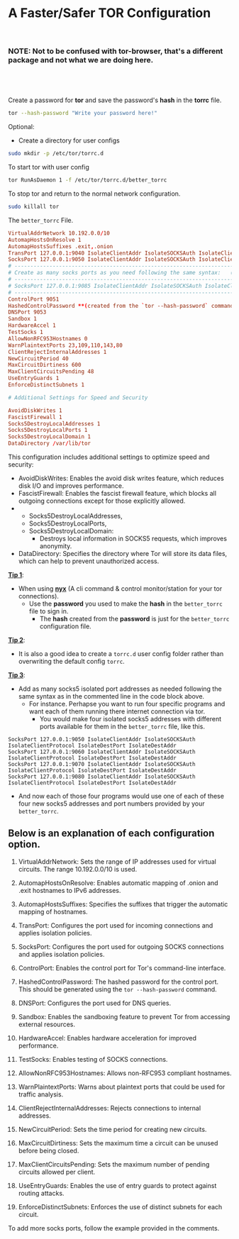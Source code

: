<!-- markdownlint-disable -->
<h1>A Faster/Safer TOR Configuration</h1><br>
  <h3><b>NOTE:</b> Not to be confused with <b>tor-browser</b>, that's a different package and not what we are doing here.</h3><br>

# 

 Create a password for **tor** and save the password's **hash** in the **torrc** file.

  ```bash
  tor --hash-password "Write your password here!"
  ```

 Optional:
  - Create a directory for user configs
  
  ```bash
  sudo mkdir -p /etc/tor/torrc.d
  ```
 To start tor with user config

  ```bash
  tor RunAsDaemon 1 -f /etc/tor/torrc.d/better_torrc
  ```

 To stop tor and return to the normal network configuration.

  ```bash
  sudo killall tor
  ```

 The `better_torrc` File.

  ```conf
  VirtualAddrNetwork 10.192.0.0/10
  AutomapHostsOnResolve 1
  AutomapHostsSuffixes .exit,.onion
  TransPort 127.0.0.1:9040 IsolateClientAddr IsolateSOCKSAuth IsolateClientProtocol IsolateDestPort IsolateDestAddr
  SocksPort 127.0.0.1:9050 IsolateClientAddr IsolateSOCKSAuth IsolateClientProtocol IsolateDestPort IsolateDestAddr
  # ------------------------------------------------------------------------------------------------------------------
  # Create as many socks ports as you need following the same syntax:   (Example following port 9050 above)
  # ------------------------------------------------------------------------------------------------------------------
  # SocksPort 127.0.0.1:9085 IsolateClientAddr IsolateSOCKSAuth IsolateClientProtocol IsolateDestPort IsolateDestAddr
  # ------------------------------------------------------------------------------------------------------------------
  ControlPort 9051
  HashedControlPassword **(created from the `tor --hash-password` command)**
  DNSPort 9053
  Sandbox 1
  HardwareAccel 1
  TestSocks 1
  AllowNonRFC953Hostnames 0
  WarnPlaintextPorts 23,109,110,143,80
  ClientRejectInternalAddresses 1
  NewCircuitPeriod 40
  MaxCircuitDirtiness 600
  MaxClientCircuitsPending 48
  UseEntryGuards 1
  EnforceDistinctSubnets 1

  # Additional Settings for Speed and Security

  AvoidDiskWrites 1
  FascistFirewall 1
  Socks5DestroyLocalAddresses 1
  Socks5DestroyLocalPorts 1
  Socks5DestroyLocalDomain 1
  DataDirectory /var/lib/tor
  ```

This configuration includes additional settings to optimize speed and security:

- AvoidDiskWrites: Enables the avoid disk writes feature, which reduces disk I/O and improves performance.
- FascistFirewall: Enables the fascist firewall feature, which blocks all outgoing connections except for those explicitly allowed.
-  - Socks5DestroyLocalAddresses,       
   - Socks5DestroyLocalPorts, 
   - Socks5DestroyLocalDomain: 
     - Destroys local information in SOCKS5 requests, which improves anonymity.
- DataDirectory: Specifies the directory where Tor will store its data files, which can help to prevent unauthorized access.

<u><b>Tip 1</b></u>:<br>
  - When using <b><u>nyx</b></u> (A cli command & control monitor/station for your tor connections).<br>
    - Use the <b>password</b> you used to make the <b>hash</b> in the `better_torrc` file to sign in.<br> 
      - The <b>hash</b> created from the <b>password</b> is just for the `better_torrc` configuration file.<br>

<u><b>Tip 2</b></u>:<br> 
  - It is also a good idea to create a `torrc.d` user config folder rather than overwriting the default config `torrc`.<br>

<u><b>Tip 3</b></u>:<br>
  - Add as many socks5 isolated port addresses as needed following the same syntax as in the commented line in the code block above.<br>
    - For instance. Perhapse you want to run four specific programs and want each of them running there internet connection via tor.<br>
      - You would make four isolated socks5 addresses with different ports available for them in the `better_torrc` file, like this.<br>

  ```
  SocksPort 127.0.0.1:9050 IsolateClientAddr IsolateSOCKSAuth IsolateClientProtocol IsolateDestPort IsolateDestAddr
  SocksPort 127.0.0.1:9060 IsolateClientAddr IsolateSOCKSAuth IsolateClientProtocol IsolateDestPort IsolateDestAddr
  SocksPort 127.0.0.1:9070 IsolateClientAddr IsolateSOCKSAuth IsolateClientProtocol IsolateDestPort IsolateDestAddr
  SocksPort 127.0.0.1:9080 IsolateClientAddr IsolateSOCKSAuth IsolateClientProtocol IsolateDestPort IsolateDestAddr
  ```

  - And now each of those four programs would use one of each of these four new socks5 addresses and port numbers provided by your `better_torrc`.


## Below is an explanation of each configuration option.

1. VirtualAddrNetwork: Sets the range of IP addresses used for virtual circuits. The range 10.192.0.0/10 is used.

2. AutomapHostsOnResolve: Enables automatic mapping of .onion and .exit hostnames to IPv6 addresses.

3. AutomapHostsSuffixes: Specifies the suffixes that trigger the automatic mapping of hostnames.

4. TransPort: Configures the port used for incoming connections and applies isolation policies.

5. SocksPort: Configures the port used for outgoing SOCKS connections and applies isolation policies.

6. ControlPort: Enables the control port for Tor's command-line interface.

7. HashedControlPassword: The hashed password for the control port. This should be generated using the `tor --hash-password` command.

8. DNSPort: Configures the port used for DNS queries.

9. Sandbox: Enables the sandboxing feature to prevent Tor from accessing external resources.

10. HardwareAccel: Enables hardware acceleration for improved performance.

11. TestSocks: Enables testing of SOCKS connections.

12. AllowNonRFC953Hostnames: Allows non-RFC953 compliant hostnames.

13. WarnPlaintextPorts: Warns about plaintext ports that could be used for traffic analysis.

14. ClientRejectInternalAddresses: Rejects connections to internal addresses.

15. NewCircuitPeriod: Sets the time period for creating new circuits.

16. MaxCircuitDirtiness: Sets the maximum time a circuit can be unused before being closed.

17. MaxClientCircuitsPending: Sets the maximum number of pending circuits allowed per client.

18. UseEntryGuards: Enables the use of entry guards to protect against routing attacks.

19. EnforceDistinctSubnets: Enforces the use of distinct subnets for each circuit.

To add more socks ports, follow the example provided in the comments.

